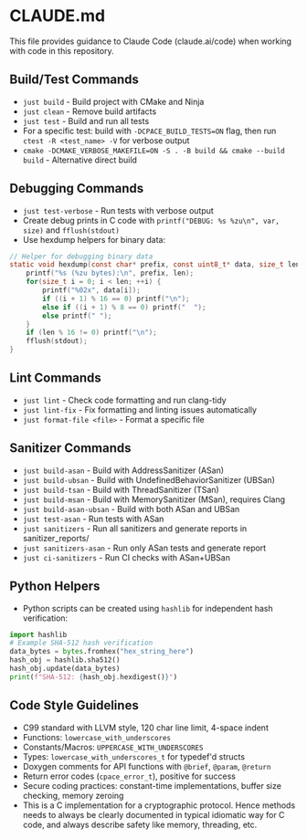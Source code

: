 # CLAUDE.md

This file provides guidance to Claude Code (claude.ai/code) when working with code in this repository.

## Build/Test Commands
- `just build` - Build project with CMake and Ninja
- `just clean` - Remove build artifacts
- `just test` - Build and run all tests
- For a specific test: build with `-DCPACE_BUILD_TESTS=ON` flag, then run `ctest -R <test_name> -V` for verbose output
- `cmake -DCMAKE_VERBOSE_MAKEFILE=ON -S . -B build && cmake --build build` - Alternative direct build

## Debugging Commands
- `just test-verbose` - Run tests with verbose output
- Create debug prints in C code with `printf("DEBUG: %s %zu\n", var, size)` and `fflush(stdout)`
- Use hexdump helpers for binary data:
```c
// Helper for debugging binary data
static void hexdump(const char* prefix, const uint8_t* data, size_t len) {
    printf("%s (%zu bytes):\n", prefix, len);
    for(size_t i = 0; i < len; ++i) {
        printf("%02x", data[i]);
        if ((i + 1) % 16 == 0) printf("\n");
        else if ((i + 1) % 8 == 0) printf("  ");
        else printf(" ");
    }
    if (len % 16 != 0) printf("\n");
    fflush(stdout);
}
```

## Lint Commands
- `just lint` - Check code formatting and run clang-tidy
- `just lint-fix` - Fix formatting and linting issues automatically
- `just format-file <file>` - Format a specific file

## Sanitizer Commands
- `just build-asan` - Build with AddressSanitizer (ASan)
- `just build-ubsan` - Build with UndefinedBehaviorSanitizer (UBSan)
- `just build-tsan` - Build with ThreadSanitizer (TSan)
- `just build-msan` - Build with MemorySanitizer (MSan), requires Clang
- `just build-asan-ubsan` - Build with both ASan and UBSan
- `just test-asan` - Run tests with ASan
- `just sanitizers` - Run all sanitizers and generate reports in sanitizer_reports/
- `just sanitizers-asan` - Run only ASan tests and generate report
- `just ci-sanitizers` - Run CI checks with ASan+UBSan

## Python Helpers
- Python scripts can be created using `hashlib` for independent hash verification:
```python
import hashlib
# Example SHA-512 hash verification
data_bytes = bytes.fromhex("hex_string_here")
hash_obj = hashlib.sha512()
hash_obj.update(data_bytes)
print(f"SHA-512: {hash_obj.hexdigest()}")
```

## Code Style Guidelines
- C99 standard with LLVM style, 120 char line limit, 4-space indent
- Functions: `lowercase_with_underscores`
- Constants/Macros: `UPPERCASE_WITH_UNDERSCORES`
- Types: `lowercase_with_underscores_t` for typedef'd structs
- Doxygen comments for API functions with `@brief`, `@param`, `@return`
- Return error codes (`cpace_error_t`), positive for success
- Secure coding practices: constant-time implementations, buffer size checking, memory zeroing
- This is a C implementation for a cryptographic protocol. Hence methods needs to always be clearly documented in typical idiomatic way for C code, and always describe safety like memory, threading, etc.